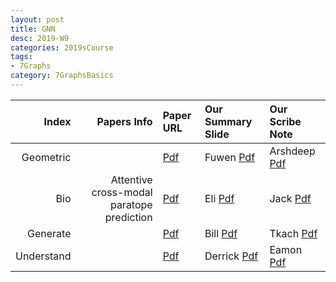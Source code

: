 ```yaml
---
layout: post
title: GNN   
desc: 2019-W9
categories: 2019sCourse
tags:
- 7Graphs
category: 7GraphsBasics
---
```



| Index | Papers Info | Paper URL| Our Summary Slide |Our Scribe Note |
| -----: | -------------------------------: | :----- | :----- | :----- | 
| Geometric |      | [Pdf]() | Fuwen [Pdf]() | Arshdeep [Pdf]() | 
| Bio |  Attentive cross-modal paratope prediction    | [Pdf]() | Eli [Pdf]() | Jack [Pdf]() | 
| Generate |      | [Pdf]() | Bill [Pdf]() | Tkach [Pdf]() | 
| Understand |      | [Pdf]() | Derrick [Pdf]() | Eamon [Pdf]() | 
